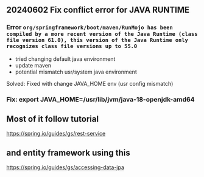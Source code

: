 ## 20240602 Fix conflict error for JAVA RUNTIME
### Error `org/springframework/boot/maven/RunMojo has been compiled by a more recent version of the Java Runtime (class file version 61.0), this version of the Java Runtime only recognizes class file versions up to 55.0`
- tried changing default java environment
- update maven
- potential mismatch usr/system java environment

Solved: Fixed with change JAVA_HOME env (usr config mismatch)
### Fix: export JAVA_HOME=/usr/lib/jvm/java-18-openjdk-amd64


## Most of it follow tutorial 
https://spring.io/guides/gs/rest-service

## and entity framework using this
https://spring.io/guides/gs/accessing-data-jpa


